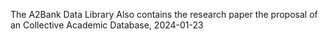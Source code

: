 The A2Bank Data Library
Also contains the research paper the proposal of an Collective Academic Database, 2024-01-23
